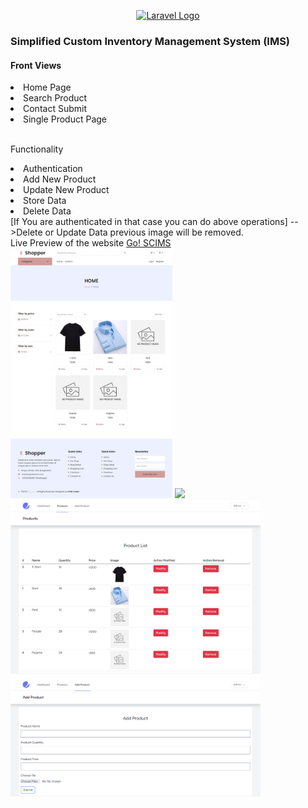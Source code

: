 <p align="center"><a href="https://laravel.com" target="_blank"><img src="https://raw.githubusercontent.com/laravel/art/master/logo-lockup/5%20SVG/2%20CMYK/1%20Full%20Color/laravel-logolockup-cmyk-red.svg" width="400" alt="Laravel Logo"></a></p>

<h3> Simplified Custom Inventory Management System (IMS) </h3>
 
<h4>Front Views</h3>
<li>Home Page</li>
<li>Search Product</li>
<li>Contact Submit</li>
<li>Single Product Page</li>
<br>
<p> Functionality <br>
<li>Authentication</li>
<li>Add New Product</li>
<li>Update New Product</li>
<li>Store Data</li>
<li>Delete Data</li>
[If You are authenticated in that case you can do above operations]
-->Delete or Update Data previous image will be removed.
<br>
Live Preview of the website <a href="https://sample3.ranasvc.com">Go! SCIMS</a> <br>

<img src="screenshots/screenshot_x1.png" height="400px">
<img src="screenshots/screenshot_x2png" height="400px">
<img src="screenshots/screenshot_x3.png" width="400px">
<img src="screenshots/screenshot_x4.png" width="400px">
 </p>